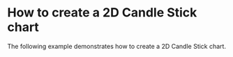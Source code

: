 # How to create a 2D Candle Stick chart


<p>The following example demonstrates how to create a 2D Candle Stick chart.</p><br />


<br/>


